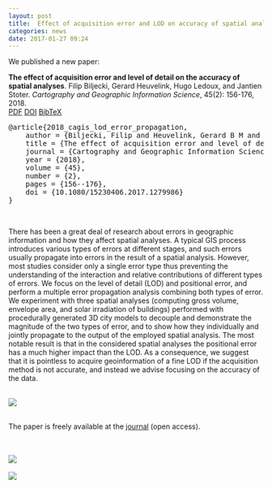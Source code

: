 ```yaml
---
layout: post
title:  Effect of acquisition error and LOD on accuracy of spatial analyses
categories: news
date: 2017-01-27 09:24
---
```


We published a new paper:

<div class="filteredelement"><strong>The effect of acquisition error and level of detail on the accuracy of spatial analyses</strong>. Filip Biljecki, Gerard Heuvelink, Hugo Ledoux, and Jantien Stoter. <em>Cartography and Geographic Information Science</em>, 45(2): 156-176, 2018. <br /> <a href="http://filip.biljecki.com/publications/2018_cagis_lod_error_propagation.pdf"><i class="fas fa-file-pdf"></i> PDF</a> <a href="http://dx.doi.org/10.1080/15230406.2017.1279986"><i class="fas fa-external-link-alt"></i> DOI</a> <a href="#bib2018_cagis_lod_error_propagation" data-toggle="collapse"><i class="fas fa-caret-square-down"></i> BibTeX</a><div id="bib2018_cagis_lod_error_propagation" class="collapse" tabindex="-1"><pre class="bibtex">@article{2018_cagis_lod_error_propagation,
    author = {Biljecki, Filip and Heuvelink, Gerard B M and Ledoux, Hugo and Stoter, Jantien},
    title = {The effect of acquisition error and level of detail on the accuracy of spatial analyses},
    journal = {Cartography and Geographic Information Science},
    year = {2018},
    volume = {45},
    number = {2},
    pages = {156--176},
    doi = {10.1080/15230406.2017.1279986}
}</pre></div></div>

<br/>

There has been a great deal of research about errors in geographic information and how they affect spatial analyses. A typical GIS process introduces various types of errors at different stages, and such errors usually propagate into errors in the result of a spatial analysis. However, most studies consider only a single error type thus preventing the understanding of the interaction and relative contributions of different types of errors. We focus on the level of detail (LOD) and positional error, and perform a multiple error propagation analysis combining both types of error. We experiment with three spatial analyses (computing gross volume, envelope area, and solar irradiation of buildings) performed with procedurally generated 3D city models to decouple and demonstrate the magnitude of the two types of error, and to show how they individually and jointly propagate to the output of the employed spatial analysis. The most notable result is that in the considered spatial analyses the positional error has a much higher impact than the LOD. As a consequence, we suggest that it is pointless to acquire geoinformation of a fine LOD if the acquisition method is not accurate, and instead we advise focusing on the accuracy of the data.<br/><br/>

<a href="http://dx.doi.org/10.1080/15230406.2017.1279986"><img src="{{ site.baseurl }}/img/2017/cagis-1.png"/></a><br/><br/>

The paper is freely available at the <a href="http://dx.doi.org/10.1080/15230406.2017.1279986">journal</a> (open access).<br/><br/><br/>

<img src="{{ site.baseurl }}/img/2017/cagis-2.png"/><br/><br/>
<img src="{{ site.baseurl }}/img/2017/cagis-3.png"/><br/><br/>
